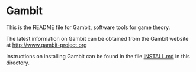 # Gambit

This is the README file for Gambit, software tools for game theory.

The latest information on Gambit can be obtained from the
Gambit website at
http://www.gambit-project.org

Instructions on installing Gambit can be found in the
file [INSTALL.md](INSTALL.md) in this directory.
